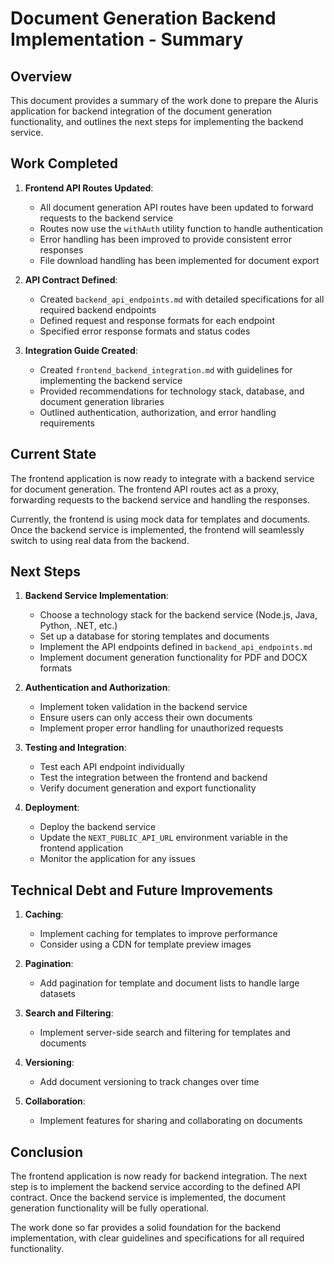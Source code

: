 # Document Generation Backend Implementation - Summary

## Overview

This document provides a summary of the work done to prepare the AIuris application for backend integration of the document generation functionality, and outlines the next steps for implementing the backend service.

## Work Completed

1. **Frontend API Routes Updated**:
   - All document generation API routes have been updated to forward requests to the backend service
   - Routes now use the `withAuth` utility function to handle authentication
   - Error handling has been improved to provide consistent error responses
   - File download handling has been implemented for document export

2. **API Contract Defined**:
   - Created `backend_api_endpoints.md` with detailed specifications for all required backend endpoints
   - Defined request and response formats for each endpoint
   - Specified error response formats and status codes

3. **Integration Guide Created**:
   - Created `frontend_backend_integration.md` with guidelines for implementing the backend service
   - Provided recommendations for technology stack, database, and document generation libraries
   - Outlined authentication, authorization, and error handling requirements

## Current State

The frontend application is now ready to integrate with a backend service for document generation. The frontend API routes act as a proxy, forwarding requests to the backend service and handling the responses.

Currently, the frontend is using mock data for templates and documents. Once the backend service is implemented, the frontend will seamlessly switch to using real data from the backend.

## Next Steps

1. **Backend Service Implementation**:
   - Choose a technology stack for the backend service (Node.js, Java, Python, .NET, etc.)
   - Set up a database for storing templates and documents
   - Implement the API endpoints defined in `backend_api_endpoints.md`
   - Implement document generation functionality for PDF and DOCX formats

2. **Authentication and Authorization**:
   - Implement token validation in the backend service
   - Ensure users can only access their own documents
   - Implement proper error handling for unauthorized requests

3. **Testing and Integration**:
   - Test each API endpoint individually
   - Test the integration between the frontend and backend
   - Verify document generation and export functionality

4. **Deployment**:
   - Deploy the backend service
   - Update the `NEXT_PUBLIC_API_URL` environment variable in the frontend application
   - Monitor the application for any issues

## Technical Debt and Future Improvements

1. **Caching**:
   - Implement caching for templates to improve performance
   - Consider using a CDN for template preview images

2. **Pagination**:
   - Add pagination for template and document lists to handle large datasets

3. **Search and Filtering**:
   - Implement server-side search and filtering for templates and documents

4. **Versioning**:
   - Add document versioning to track changes over time

5. **Collaboration**:
   - Implement features for sharing and collaborating on documents

## Conclusion

The frontend application is now ready for backend integration. The next step is to implement the backend service according to the defined API contract. Once the backend service is implemented, the document generation functionality will be fully operational.

The work done so far provides a solid foundation for the backend implementation, with clear guidelines and specifications for all required functionality.